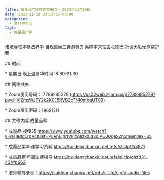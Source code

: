 ```yaml
---
title: 成量品广释共修第90次--2023年11月19日
date: 2023-11-18 03:58:52-08:00
categories:
  - 慧灯禅修班
tags:
  - 成量品广释
---
```

诸法等性本基法界中 自现圆满三身游舞力 离障本来怙主龙钦巴 祈请无垢光尊常护我





\## 时间

\* 星期日 晚上温哥华时间 18:30-21:30

\## 网络共修

\* Zoom房间号码： 7789995278 (https://us02web.zoom.us/j/7789995278?pwd=VjZmbWJFY2k2K0E5RVB2cTNIQmhqUT09)

\* Zoom房间密码：19621211

\## 共修内容 成量品释







\* 成量品 视频35 https://www.youtube.com/watch?v=d4jaddCrdVc&list=PLAnEIprIVklcq8zkdjq3ojPUJQgex2n5m&index=35

\* 成量品第35课学习资料 https://huidengchanxiu.net/refs/sllclp/#p1871

\* 成量品第35课法师辅导 https://huidengchanxiu.net/refs/sllclp/clpfd31-43/#p663





\* 法师辅导录音：https://huidengchanxiu.net/refs/sllclp/clpfd-audio-files